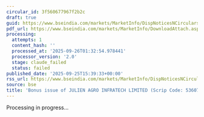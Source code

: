 ```yaml
---
circular_id: 3f560677967f2b2c
draft: true
guid: https://www.bseindia.com/markets/MarketInfo/DispNoticesNCirculars.aspx?Noticeid={7557DFE2-FBB3-4BEA-9061-CFA433988622}&noticeno=20250925-62&dt=09/25/2025&icount=62&totcount=65&flag=0
pdf_url: https://www.bseindia.com/markets/MarketInfo/DownloadAttach.aspx?id=20250925-62&attachedId=140a0dca-dfae-4573-bb49-6cad4e72ffac
processing:
  attempts: 1
  content_hash: ''
  processed_at: '2025-09-26T01:32:54.978441'
  processor_version: '2.0'
  stage: claude_failed
  status: failed
published_date: '2025-09-25T15:39:33+00:00'
rss_url: https://www.bseindia.com/markets/MarketInfo/DispNoticesNCirculars.aspx?Noticeid={7557DFE2-FBB3-4BEA-9061-CFA433988622}&noticeno=20250925-62&dt=09/25/2025&icount=62&totcount=65&flag=0
source: bse
title: 'Bonus issue of JULIEN AGRO INFRATECH LIMITED (Scrip Code: 536073)'
---
```


Processing in progress...